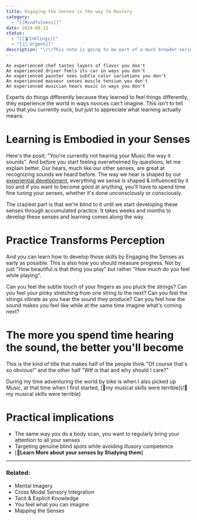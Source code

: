 ```yaml
---
title: Engaging the Senses is the way to Mastery
category:
  - "[[Mindfulness]]"
date: 2024-08-13
status:
  - "[[🪴Inklings]]"
  - "[[🚧 Urgent]]"
description: "\r\rThis note is going to be part of a much broader series about Engaging all the Senses."
---
```


```
An experienced chef tastes layers of flavor you don't 
An experienced driver feels its car in ways you don't
An experienced painter sees subtle color variations you don't  
An experienced masseur senses muscle tension you don't 
An experienced musician hears music in ways you don't
```

Experts do things differently because they learned to feel things differently, they experience the world in ways novices can't imagine. This isn't to tell you that you currently suck, but just to appreciate what learning actually means.

# Learning is Embodied in your Senses

Here's the posit; "You're currently not hearing your Music the way it sounds". And before you start feeling overwhelmed by questions, let me explain better. Our hears, much like our other senses, are great at recognizing sounds we heard before. The way we hear is shaped by our [experiential development](https://github.com/TiBOcode/astrotibo/blob/main/notes/experientialdevelopment), everything we sense is shaped & influenced by it too and if you want to become good at anything, you'll have to spend time fine tuning your senses, whether it's done unconsciously or consciously.

The craziest part is that we're blind to it until we start developing these senses through accumulated practice. It takes weeks and months to develop these senses and learning comes along the way.

# Practice Transforms Perception

And you can learn how to develop those skills by Engaging the Senses as early as possible. This is also how you should measure progress. Not by just "How beautiful is that thing you play" but rather "How much do you feel while playing".

Can you feel the subtle touch of your fingers as you pluck the strings? Can you feel your pinky stretching from one string to the next? Can you feel the strings vibrate as you hear the sound they produce? Can you feel how the sound makes you feel like while at the same time imagine what's coming next?

# The more you spend time hearing the sound, the better you'll become

This is the kind of title that makes half of the people think "Of course that's so obvious!" and the other half "Wtf is that and why should I care?"

During my time adventuring the world by bike is when I also picked up Music, at that time when I first started, [📝my musical skills were terrible](/📝my musical skills were terrible)

# Practical implications

- The same way you do a body scan, you want to regularly bring your attention to all your senses
- Targeting genuine blind spots while avoiding illusory competence
- [📝**Learn More about your senses by Studying them**]

---

### Related:

[](https://github.com/TiBOcode/astrotibo/blob/main/src/content/notes/listen.md#related)

- Mental Imagery
- Cross Modal Sensory Integration
- Tacit & Explicit Knowledge
- You feel what you can imagine
- Mapping the Senses